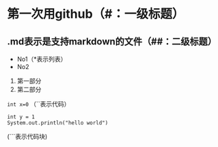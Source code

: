 # 第一次用github（#：一级标题）
## .md表示是支持markdown的文件（##：二级标题）

* No1（*表示列表）
* No2

1. 第一部分
2. 第二部分

`int x=0` （``表示代码）
```
int y = 1
System.out.println("hello world")
```
(```表示代码块)
